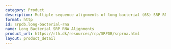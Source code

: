 ```yaml
---
category: Product
description: Multiple sequence alignments of long bacterial (6S) SRP RNAs (96 sequences)
format: http
id: srpdb.long-bacterial-rna
name: Long Bacterial SRP RNA Alignments
product_url: https://rth.dk/resources/rnp/SRPDB/srprna.html
layout: product_detail
---
```

